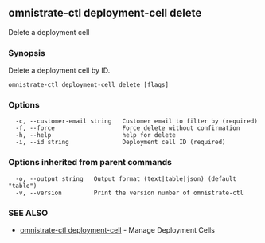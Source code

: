 ## omnistrate-ctl deployment-cell delete

Delete a deployment cell

### Synopsis

Delete a deployment cell by ID.

```
omnistrate-ctl deployment-cell delete [flags]
```

### Options

```
  -c, --customer-email string   Customer email to filter by (required)
  -f, --force                   Force delete without confirmation
  -h, --help                    help for delete
  -i, --id string               Deployment cell ID (required)
```

### Options inherited from parent commands

```
  -o, --output string   Output format (text|table|json) (default "table")
  -v, --version         Print the version number of omnistrate-ctl
```

### SEE ALSO

* [omnistrate-ctl deployment-cell](omnistrate-ctl_deployment-cell.md)	 - Manage Deployment Cells

